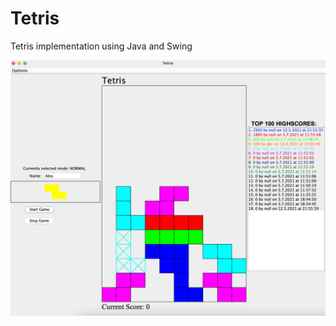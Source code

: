 # Tetris
Tetris implementation using Java and Swing

![preview image](https://github.com/brudi4550/Tetris/blob/main/preview.png?raw=true)
